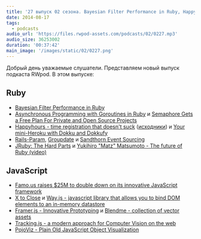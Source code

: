 ```yaml
---
title: '27 выпуск 02 сезона. Bayesian Filter Performance in Ruby, Happyhours, Rails-Param, Famo.us, X to Close, Tracking.js и прочее'
date: 2014-08-17
tags:
  - podcasts
audio_url: 'https://files.rwpod-assets.com/podcasts/02/0227.mp3'
audio_size: 36253002
duration: '00:37:42'
main_image: '/images/static/02/0227.png'
---
```


Добрый день уважаемые слушатели. Представляем новый выпуск подкаста RWpod. В этом выпуске:

## Ruby

- [Bayesian Filter Performance in Ruby](http://rurounijones.github.io/blog/2014/08/11/bayesian-filter-performance-in-ruby/)
- [Asynchronous Programming with Goroutines in Ruby](http://sndrs.ca/2014/08/12/asynchronous-programming-with-goroutines-in-ruby/) и [Semaphore Gets a Free Plan For Private and Open Source Projects](https://semaphoreapp.com/blog/2014/08/14/semaphore-gets-free.html)
- [Happyhours - time registration that doesn't suck](https://happyhours.io/) ([исходники](https://github.com/DefactoSoftware/Hours/)) и [Your mini-Heroku with Dokku and Dokkufy](http://cristianobetta.com/blog/2014/08/05/your-mini-heroku-with-dokku-and-dokkufy/)
- [Rails-Param](https://github.com/nicolasblanco/rails_param), [Groupdate](https://github.com/ankane/groupdate) и [Sandthorn Event Sourcing](https://github.com/Sandthorn/sandthorn)
- [JRuby: The Hard Parts](https://speakerdeck.com/headius/jruby-the-hard-parts) и [Yukihiro "Matz" Matsumoto - The future of Ruby (video)](https://www.youtube.com/watch?v=CPoZJoHtuZ8)

## JavaScript

- [Famo.us raises $25M to double down on its innovative JavaScript framework](http://venturebeat.com/2014/08/13/famo-us-raises-25m-to-double-down-on-javascript-app-development-framework/)
- [X to Close](https://medium.com/re-form/x-to-close-417936dfc0dc) и [Way.js - javascript library that allows you to bind DOM elements to an in-memory datastore](http://gwendall.github.io/way/)
- [Framer.js - Innovative Prototyping](http://framerjs.com/) и [Blendme - collection of vector assets](http://blendme.in/)
- [Tracking.js - a modern approach for Computer Vision on the web](http://trackingjs.com/)
- [PojoViz - Plain Old JavaScript Object Visualization](http://maurizzzio.github.io/PojoViz/public/vulcanize.html#readme)
